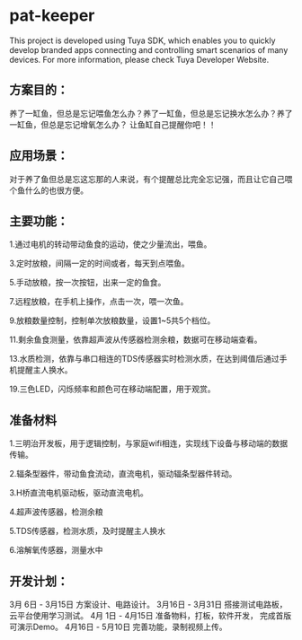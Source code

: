 # pat-keeper
This project is developed using Tuya SDK, which enables you to quickly develop branded apps connecting and controlling smart scenarios of many devices. For more information, please check Tuya Developer Website.

## 方案目的：

养了一缸鱼，但总是忘记喂鱼怎么办？养了一缸鱼，但总是忘记换水怎么办？养了一缸鱼，但总是忘记增氧怎么办？
让鱼缸自己提醒你吧！！

## 应用场景：

对于养了鱼但总是忘这忘那的人来说，有个提醒总比完全忘记强，而且让它自己喂个鱼什么的也很方便。

## 主要功能：

1.通过电机的转动带动鱼食的运动，使之少量流出，喂鱼。

3.定时放粮，间隔一定的时间或者，每天到点喂鱼。

5.手动放粮，按一次按钮，出来一定的鱼食。

7.远程放粮，在手机上操作，点击一次，喂一次鱼。

9.放粮数量控制，控制单次放粮数量，设置1~5共5个档位。

11.剩余鱼食测量，依靠超声波从传感器检测余粮，数据可在移动端查看。

13.水质检测，依靠与串口相连的TDS传感器实时检测水质，在达到阈值后通过手机提醒主人换水。

19.三色LED，闪烁频率和颜色可在移动端配置，用于观赏。

## 准备材料
1.三明治开发板，用于逻辑控制，与家庭wifi相连，实现线下设备与移动端的数据传输。

2.辐条型器件，带动鱼食流动，直流电机，驱动辐条型器件转动。

3.H桥直流电机驱动板，驱动直流电机。

4.超声波传感器，检测余粮

5.TDS传感器，检测水质，及时提醒主人换水

6.溶解氧传感器，测量水中

## 开发计划：

3月 6日 - 3月15日 方案设计、电路设计。
3月16日 - 3月31日 搭接测试电路板，云平台使用学习测试。
4月 1日 - 4月15日 准备物料，打板，软件开发， 完成首版可演示Demo。
4月16日 - 5月10日 完善功能，录制视频上传。

